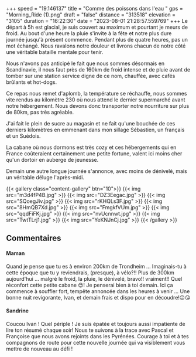 +++
speed = "19.146137"
title = "Comme des poissons dans l'eau "
gps = "Morning_Ride (1).png"
draft = "false"
distance = "313518"
elevation = "3105"
duration = "16:22:30"
date = "2023-08-01 21:28:57.559769"
+++
Le départ à 5h est glacial, je suis couvert au maximum et pourtant je meurs de froid. Au bout d'une heure la pluie s'invite à la fête et notre plus dure journée jusqu'à présent commence. Pendant plus de quatre heures, pas un mot échangé. Nous ravalons notre douleur et livrons chacun de notre côté une véritable bataille mentale pour tenir. 

Nous n'avons pas anticipé le fait que nous sommes désormais en Scandinavie, il nous faut près de 160km de froid intense et de pluie avant de tomber sur une station service digne de ce nom, chauffée, avec cafés brûlants et hot-dogs.

Ce repas nous remet d'aplomb, la température se réchauffe, nous sommes vite rendus au kilomètre 230 où nous attend le dernier supermarché avant notre hébergement. Nous devons donc transporter notre nourriture sur plus de 80km, pas très agréable.

J'ai fait le plein de sucre au magasin et ne fait qu'une bouchée de ces derniers kilomètres en emmenant dans mon sillage Sébastien, un français et un Suédois.

La cabane où nous dormons est très cozy et ces hébergements qui en France coûteraient certainement une petite fortune, valent ici moins cher qu'un dortoir en auberge de jeunesse.

Demain une autre longue journée s'annonce, avec moins de dénivelé, mais un véritable déluge l'après-midi.

{{< gallery class="content-gallery" btn="10">}}
{{< img src="m3d4fP4B.jpg" >}}
{{< img src="DZ3Eegac.jpg" >}}
{{< img src="SQoegJiv.jpg" >}}
{{< img src="rKHQLs3F.jpg" >}}
{{< img src="8HmQB7Xd.jpg" >}}
{{< img src="FmgkfVUm.jpg" >}}
{{< img src="qqdFiFKj.jpg" >}}
{{< img src="nvUcnnwt.jpg" >}}
{{< img src="TwtTLrj1.jpg" >}}
{{< img src="YeKNJnCj.jpg" >}}
{{< /gallery >}}

## Commentaires
#### Maman
Quand je pense que tu es à environ 200km de Trondheim ... Imaginais-tu à cette époque que tu y reviendrais, (presque), à vélo?!! Plus de 300km aujourd'hui ... malgré le froid, la pluie, le dénivelé, bravo!! vraiment!! Quel réconfort cette petite cabane 😍! 
Je penserai bien à toi demain. Ici ça commence à souffler fort, tempête annoncée dans les heures à venir ... 
Une bonne nuit revigorante, Ivan, et demain frais et dispo pour en découdre!😉😘
#### Sandrine
Coucou Ivan !
Quel périple ! Je suis épatée et toujours aussi impatiente de lire ton résumé chaque soir!
Nous te suivons à la trace avec Pascal et Françoise que nous avons rejoints dans les Pyrénées.
Courage à toi et à tes compagnons de route pour cette nouvelle journée qui va visiblement vous mettre de nouveau au défi !
